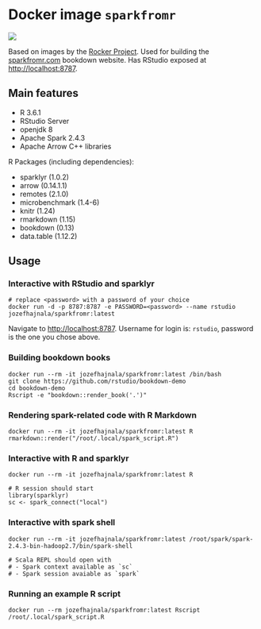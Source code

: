 # Docker image `sparkfromr` 

![](https://github.com/jozefhajnala/sparkfromr_docker/workflows/Docker%20Image%20CI/badge.svg)

Based on images by the [Rocker Project](https://www.rocker-project.org/). Used for building the [sparkfromr.com](https://sparkfromr.com) bookdown website. Has RStudio exposed at [http://localhost:8787](http://localhost:8787).

## Main features

- R 3.6.1
- RStudio Server
- openjdk 8
- Apache Spark 2.4.3
- Apache Arrow C++ libraries

R Packages (including dependencies):

- sparklyr (1.0.2)
- arrow (0.14.1.1)
- remotes (2.1.0)
- microbenchmark (1.4-6)
- knitr (1.24)
- rmarkdown (1.15)
- bookdown (0.13)
- data.table (1.12.2)

## Usage

### Interactive with RStudio and sparklyr

```
# replace <password> with a password of your choice
docker run -d -p 8787:8787 -e PASSWORD=<password> --name rstudio jozefhajnala/sparkfromr:latest
```
Navigate to [http://localhost:8787](http://localhost:8787). Username for login is: `rstudio`, password is the one you chose above.

### Building bookdown books

```
docker run --rm -it jozefhajnala/sparkfromr:latest /bin/bash
git clone https://github.com/rstudio/bookdown-demo
cd bookdown-demo
Rscript -e "bookdown::render_book('.')"
```

### Rendering spark-related code with R Markdown

```
docker run --rm -it jozefhajnala/sparkfromr:latest R
rmarkdown::render("/root/.local/spark_script.R")
```

### Interactive with R and sparklyr

```
docker run --rm -it jozefhajnala/sparkfromr:latest R

# R session should start
library(sparklyr)
sc <- spark_connect("local")
```

### Interactive with spark shell

```
docker run --rm -it jozefhajnala/sparkfromr:latest /root/spark/spark-2.4.3-bin-hadoop2.7/bin/spark-shell

# Scala REPL should open with
# - Spark context available as `sc`
# - Spark session avaiable as `spark`
```

### Running an example R script

```
docker run --rm jozefhajnala/sparkfromr:latest Rscript /root/.local/spark_script.R
```
